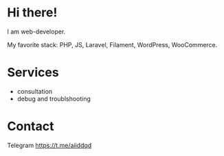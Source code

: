 # Hi there!
I am web-developer.

My favorite stack: PHP, JS, Laravel, Filament, WordPress, WooCommerce.

# Services
- consultation
- debug and troublshooting


# Contact
Telegram https://t.me/aiiddqd
